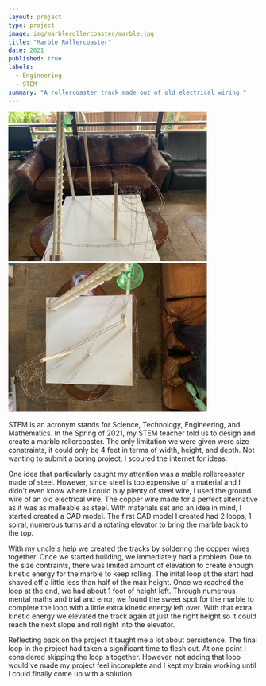 ```yaml
---
layout: project
type: project
image: img/marblerollercoaster/marble.jpg
title: "Marble Rollercoaster"
date: 2021
published: true
labels:
  - Engineering
  - STEM
summary: "A rollercoaster track made out of old electrical wiring."
---
```


<div class="text-center p-4">
  <img width="400px" 
       src="../img/marblerollercoaster/marble2.jpg" 
       class="img-thumbnail" >
  <img width="400px" 
       src="../img/marblerollercoaster/marble3.jpg" 
       class="img-thumbnail" >
</div>

STEM is an acronym stands for Science, Technology, Engineering, and Mathematics. In the Spring of 2021, my STEM teacher told us to design and create a marble rollercoaster. The only limitation we were given were size constraints, it could only be 4 feet in terms of width, height, and depth. Not wanting to submit a boring project, I scoured the internet for ideas.

One idea that particularly caught my attention was a mable rollercoaster made of steel. However, since steel is too expensive of a material and I didn't even know where I could buy plenty of steel wire, I used the ground wire of an old electrical wire. The copper wire made for a perfect alternative as it was as malleable as steel. With materials set and an idea in mind, I started created a CAD model. The first CAD model I created had 2 loops, 1 spiral, numerous turns and a rotating elevator to bring the marble back to the top.

With my uncle's help we created the tracks by soldering the copper wires together. Once we started building, we immediately had a problem. Due to the size contraints, there was limited amount of elevation to create enough kinetic energy for the marble to keep rolling. The inital loop at the start had shaved off a little less than half of the max height. Once we reached the loop at the end, we had about 1 foot of height left. Through numerous mental maths and trial and error, we found the sweet spot for the marble to complete the loop with a little extra kinetic energy left over. With that extra kinetic energy we elevated the track again at just the right height so it could reach the next slope and roll right into the elevator.

Reflecting back on the project it taught me a lot about persistence. The final loop in the project had taken a significant time to flesh out. At one point I considered skipping the loop altogether. However, not adding that loop would've made my project feel incomplete and I kept my brain working until I could finally come up with a solution.
